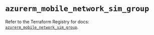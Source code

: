 # `azurerm_mobile_network_sim_group`

Refer to the Terraform Registry for docs: [`azurerm_mobile_network_sim_group`](https://registry.terraform.io/providers/hashicorp/azurerm/4.3.0/docs/resources/mobile_network_sim_group).
